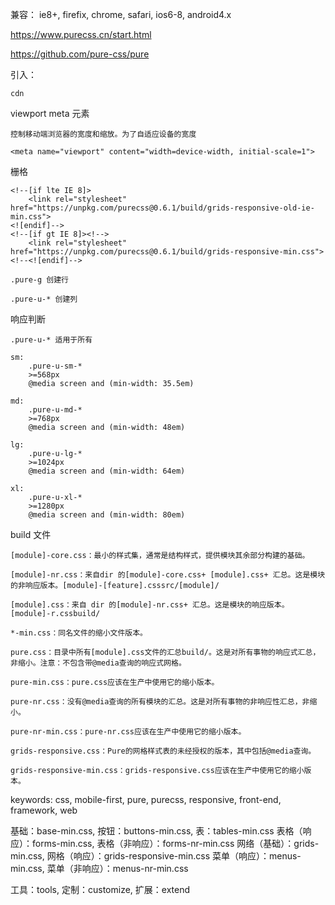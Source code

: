 兼容： ie8+, firefix, chrome, safari, ios6-8, android4.x

https://www.purecss.cn/start.html

https://github.com/pure-css/pure

引入：
	
	cdn

viewport meta 元素
	
	控制移动端浏览器的宽度和缩放。为了自适应设备的宽度

	<meta name="viewport" content="width=device-width, initial-scale=1">

栅格
	
	<!--[if lte IE 8]>
	    <link rel="stylesheet" href="https://unpkg.com/purecss@0.6.1/build/grids-responsive-old-ie-min.css">
	<![endif]-->
	<!--[if gt IE 8]><!-->
	    <link rel="stylesheet" href="https://unpkg.com/purecss@0.6.1/build/grids-responsive-min.css">
	<!--<![endif]-->

	.pure-g 创建行

	.pure-u-* 创建列

响应判断
	
	.pure-u-* 适用于所有
	
	sm: 
		.pure-u-sm-* 
		>=568px 
		@media screen and (min-width: 35.5em)

	md:
		.pure-u-md-*
		>=768px
		@media screen and (min-width: 48em)

	lg:
		.pure-u-lg-*
		>=1024px
		@media screen and (min-width: 64em)

	xl:
		.pure-u-xl-*
		>=1280px
		@media screen and (min-width: 80em)

build 文件
	
	[module]-core.css：最小的样式集，通常是结构样式，提供模块其余部分构建的基础。

	[module]-nr.css：来自dir 的[module]-core.css+ [module].css+ 汇总。这是模块的非响应版本。[module]-[feature].csssrc/[module]/

	[module].css：来自 dir 的[module]-nr.css+ 汇总。这是模块的响应版本。[module]-r.cssbuild/

	*-min.css：同名文件的缩小文件版本。

	pure.css：目录中所有[module].css文件的汇总build/。这是对所有事物的响应式汇总，非缩小。注意：不包含带@media查询的响应式网格。

	pure-min.css：pure.css应该在生产中使用它的缩小版本。

	pure-nr.css：没有@media查询的所有模块的汇总。这是对所有事物的非响应性汇总，非缩小。

	pure-nr-min.css：pure-nr.css应该在生产中使用它的缩小版本。

	grids-responsive.css：Pure的网格样式表的未经授权的版本，其中包括@media查询。

	grids-responsive-min.css：grids-responsive.css应该在生产中使用它的缩小版本。

keywords: css, mobile-first, pure, purecss, responsive, front-end, framework, web	

基础：base-min.css, 按钮：buttons-min.css, 表：tables-min.css
表格（响应）：forms-min.css, 表格（非响应）：forms-nr-min.css
网络（基础）：grids-min.css, 网格（响应）：grids-responsive-min.css
菜单（响应）：menus-min.css, 菜单（非响应）：menus-nr-min.css

工具：tools, 定制：customize, 扩展：extend